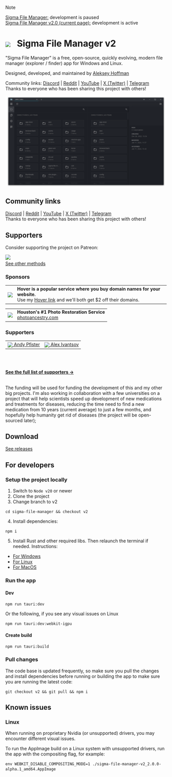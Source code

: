 > [!NOTE]
>
> [Sigma File Manager:](https://github.com/aleksey-hoffman/sigma-file-manager) development is paused<br>
> [Sigma File Manager v2.0 (current page):](https://github.com/aleksey-hoffman/sigma-file-manager/tree/v2) development is active

<h1>
  <img valign="middle" src="https://github.com/aleksey-hoffman/sigma-file-manager/raw/main/.github/media/logo-1024x1024.png" width="64px">
  &nbsp;&nbsp;Sigma File Manager v2
</h1>

"Sigma File Manager" is a free, open-source, quickly evolving, modern file manager (explorer / finder) app for Windows and Linux.

Designed, developed, and maintained by [Aleksey Hoffman](https://github.com/aleksey-hoffman)

Community links: [Discord](https://discord.gg/sxZTztFVwX) | [Reddit](https://www.reddit.com/r/SigmaFileManager) | [YouTube](https://www.youtube.com/@sigma-dev) | [X (Twitter)](https://twitter.com/sigma__dev) | [Telegram](https://t.me/sigma_devs)
<br>Thanks to everyone who has been sharing this project with others!

<img src="./.github/media/main.png">

## Community links
[Discord](https://discord.gg/sxZTztFVwX) | [Reddit](https://www.reddit.com/r/SigmaFileManager) | [YouTube](https://www.youtube.com/@sigma-dev) | [X (Twitter)](https://twitter.com/sigma__dev) | [Telegram](https://t.me/sigma_devs)
<br>Thanks to everyone who has been sharing this project with others!

## Supporters

Consider supporting the project on Patreon:

<a target="_blank" href="https://patreon.com/sigma_file_manager">
  <img
    src="https://raw.githubusercontent.com/aleksey-hoffman/sigma-file-manager/main/.github/media/patreon_button.png"
    width="164px"
  />
</a>
<br>
<a target="_blank" href="https://github.com/aleksey-hoffman/sigma-file-manager/wiki/Support-and-rewards">
  See other methods
</a>

### Sponsors

<table>
  <tbody>
    <tr>
      <td>
          <a href="https://hover.com/UywpvNe0" target="_blank">
            <img width="128px" align="center" src="https://github.com/aleksey-hoffman/sigma-file-manager/raw/main/.github/media/hover-logo-svg-vector.svg">
          </a>
      </td>
      <td>
        <b>Hover is a popular service where you buy domain names for your website.</b>
        <br>Use my <a href="https://hover.com/UywpvNe0" target="_blank">Hover link</a> and we'll both get $2 off their domains.
      </td>
    </tr>
  </tbody>
</table>

<table>
  <tbody>
    <tr>
      <td>
          <a href="https://www.photoancestry.com" target="_blank">
            <img width="128px" align="center" src="https://www.photoancestry.com/images/fpbanner_poster_.png">
          </a>
      </td>
      <td>
        <b>Houston's #1 Photo Restoration Service</b>
        <br><a href="https://www.photoancestry.com" target="_blank">photoancestry.com</a>
      </td>
    </tr>
  </tbody>
</table>

### Supporters

<table>
  <tbody>
    <tr>
      <td align="center" valign="middle">
        <a href="https://github.com/andyundso" title="Andy Pfister">
          <img valign="middle" width="48px" src="https://avatars.githubusercontent.com/u/7010698?v=4">
          Andy Pfister
        </a>
      </td>
      <td align="center" valign="middle">
        <a href="https://github.com/exploitacious" title="Alex Ivantsov">
          <img valign="middle" width="48px" src="https://avatars.githubusercontent.com/u/75740078?v=4">
          Alex Ivantsov
        </a>
      </td>
    </tr>
  </tbody>
</table>

<br>

<h4 style="margin: 32px 0px;">
  <a target="_blank" href="https://github.com/aleksey-hoffman/sigma-file-manager/blob/main/BAKERS.md">See the full list of supporters →</a>
</h4>

The funding will be used for funding the development of this and my other big projects. I'm also working in collaboration with a few universities on a project that will help scientists speed up development of new medications and treatments for diseases, reducing the time need to find a new medication from 10 years (current average) to just a few months, and hopefully help humanity get rid of diseases (the project will be open-sourced later);

## Download

[See releases](https://github.com/aleksey-hoffman/sigma-file-manager/releases)

## For developers

### Setup the project locally

1. Switch to `Node v20` or newer
2. Clone the project
3. Change branch to v2
```
cd sigma-file-manager && checkout v2
```
4. Install dependencies:
```
npm i
```
5. Install Rust and other required libs. Then relaunch the terminal if needed. Instructions:

- [For Windows](https://tauri.app/v1/guides/getting-started/prerequisites/#setting-up-windows)
- [For Linux](https://tauri.app/v1/guides/getting-started/prerequisites/#setting-up-linux)
- [For MacOS](https://tauri.app/v1/guides/getting-started/prerequisites/#setting-up-macos)

### Run the app

#### Dev

```
npm run tauri:dev
```

Or the following, if you see any visual issues on Linux

```
npm run tauri:dev:webkit-igpu
```

#### Create build

```
npm run tauri:build
```

### Pull changes

The code base is updated frequently, so make sure you pull the changes and install dependencies before running or building the app to make sure you are running the latest code:

```
git checkout v2 && git pull && npm i
```

## Known issues

### Linux

When running on proprietary Nvidia (or unsupported) drivers, you may encounter different visual issues.

To run the AppImage build on a Linux system with unsupported drivers, run the app with the compositing flag, for example:

```
env WEBKIT_DISABLE_COMPOSITING_MODE=1 ./sigma-file-manager-v2_2.0.0-alpha.1_amd64.AppImage
```
